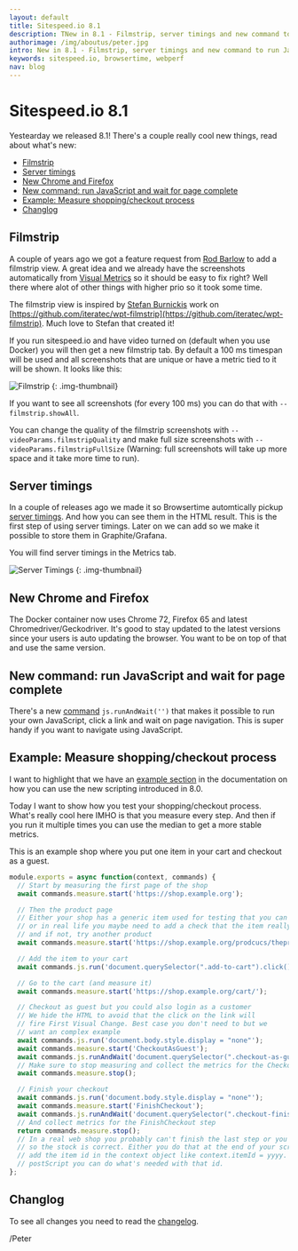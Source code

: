 ```yaml
---
layout: default
title: Sitespeed.io 8.1
description: TNew in 8.1 - Filmstrip, server timings and new command to run JavaScript and wait for the page to finish loading.
authorimage: /img/aboutus/peter.jpg
intro: New in 8.1 - Filmstrip, server timings and new command to run JavaScript and wait for the page to finish loading.
keywords: sitespeed.io, browsertime, webperf
nav: blog
---
```


# Sitespeed.io 8.1

Yestearday we released 8.1! There's a couple really cool new things, read about what's new:

- [Filmstrip](#filmstrip)
- [Server timings](#server-timings)
- [New Chrome and Firefox](#new-chrome-and-firefox)
- [New command: run JavaScript and wait for page complete](#new-command-run-javascript-and-wait-for-page-complete)
- [Example: Measure shopping/checkout process](#example-measure-shoppingcheckout-process)
- [Changlog](#changlog)

## Filmstrip
A couple of years ago we got a feature request from [Rod Barlow](https://github.com/rodders) to add a filmstrip view. A great idea and we already have the screenshots automatically from [Visual Metrics](https://github.com/WPO-Foundation/visualmetrics) so it should be easy to fix right? Well there where alot of other things with higher prio so it took some time.

The filmstrip view is inspired by [Stefan Burnickis](https://github.com/sburnicki) work on [https://github.com/iteratec/wpt-filmstrip](https://github.com/iteratec/wpt-filmstrip). Much love to Stefan that created it!

If you run sitespeed.io and have video turned on (default when you use Docker) you will then get a new filmstrip tab. By default a 100 ms timespan will be used and all screenshots that are unique or have a metric tied to it will be shown. It looks like this:

![Filmstrip]({{site.baseurl}}/img/filmstrip-8.1.jpg)
{: .img-thumbnail}

If you want to see all screenshots (for every 100 ms) you can do that with ```--filmstrip.showAll```. 

You can change the quality of the filmstrip screenshots with ```--videoParams.filmstripQuality``` and make full size screenshots with ```--videoParams.filmstripFullSize``` (Warning: full screenshots will take up more space and it take more time to run).


## Server timings
In a couple of releases ago we made it so Browsertime automtically pickup [server timings](https://w3c.github.io/server-timing/). And how you can see them in the HTML result. This is the first step of using server timings. Later on we can add so we make it possible to store them in Graphite/Grafana.

You will find server timings in the Metrics tab.

![Server Timings]({{site.baseurl}}/img/server-timings.png)
{: .img-thumbnail}


## New Chrome and Firefox
The Docker container now uses Chrome 72, Firefox 65 and latest Chromedriver/Geckodriver. It's good to stay updated to the latest versions since your users is auto updating the browser. You want to be on top of that and use the same version.


## New command: run JavaScript and wait for page complete
There's a new [command](/documentation/sitespeed.io/scripting/#commmands) ```js.runAndWait('')``` that makes it possible to run your own JavaScript, click a link and wait on page navigation. This is super handy if you want to navigate using JavaScript.

## Example: Measure shopping/checkout process
I want to highlight that we have an [example section](/documentation/sitespeed.io/scripting/#examples) in the documentation on how you can use the new scripting introduced in 8.0. 

Today I want to show how you test your shopping/checkout process. What's really cool here IMHO is that you measure every step. And then if you run it multiple times you can use the median to get a more stable metrics.

This is an example shop where you put one item in your cart and checkout as a guest.

~~~javascript
module.exports = async function(context, commands) {
  // Start by measuring the first page of the shop
  await commands.measure.start('https://shop.example.org');

  // Then the product page
  // Either your shop has a generic item used for testing that you can use 
  // or in real life you maybe need to add a check that the item really exists in stock
  // and if not, try another product
  await commands.measure.start('https://shop.example.org/prodcucs/theproduct');

  // Add the item to your cart
  await commands.js.run('document.querySelector(".add-to-cart").click();');

  // Go to the cart (and measure it)
  await commands.measure.start('https://shop.example.org/cart/');

  // Checkout as guest but you could also login as a customer
  // We hide the HTML to avoid that the click on the link will
  // fire First Visual Change. Best case you don't need to but we 
  // want an complex example
  await commands.js.run('document.body.style.display = "none"');
  await commands.measure.start('CheckoutAsGuest');
  await commands.js.runAndWait('document.querySelector(".checkout-as-guest").click();');
  // Make sure to stop measuring and collect the metrics for the CheckoutAsGuest step
  await commands.measure.stop();

  // Finish your checkout
  await commands.js.run('document.body.style.display = "none"');
  await commands.measure.start('FinishCheckout');
  await commands.js.runAndWait('document.querySelector(".checkout-finish").click();');
  // And collect metrics for the FinishCheckout step
  return commands.measure.stop();
  // In a real web shop you probably can't finish the last step or you can return the item
  // so the stock is correct. Either you do that at the end of your script or you
  // add the item id in the context object like context.itemId = yyyy. Then in your
  // postScript you can do what's needed with that id.
};
~~~

## Changlog
To see all changes you need to read the [changelog](https://github.com/sitespeedio/sitespeed.io/blob/master/CHANGELOG.md).

/Peter